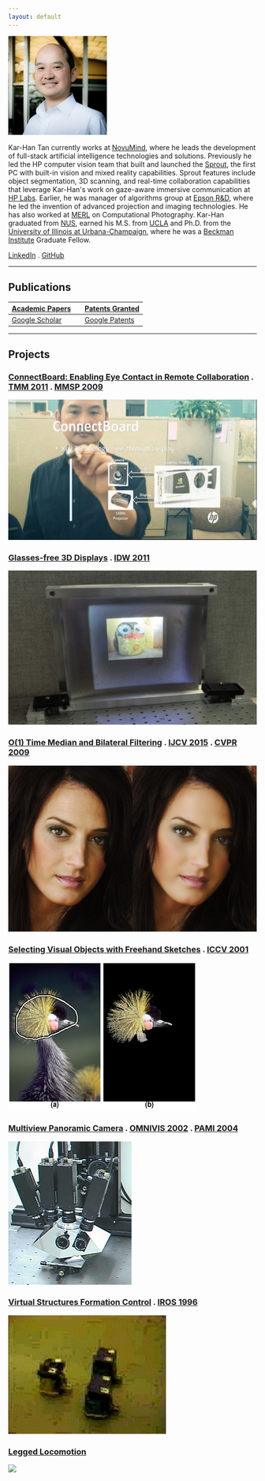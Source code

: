 ```yaml
---
layout: default
---
```


![](/assets/tkh200.jpeg) 

Kar-Han Tan currently works at [NovuMind](http://www.novumind.com), where he leads the development of full-stack artificial intelligence technologies and solutions. Previously he led the HP computer vision team that built and launched the [Sprout](https://www.forbes.com/sites/georgeanders/2014/10/29/if-da-vinci-had-a-desktop-it-would-be-hps-1899-sprout/#56a2db905081), the first PC with built-in vision and mixed reality capabilities. Sprout features include object segmentation, 3D scanning, and real-time collaboration capabilities that leverage Kar-Han's work on gaze-aware immersive communication at [HP Labs](http://www.hpl.hp.com/research/). Earlier, he was manager of algorithms group at [Epson R&D](https://epson.com), where he led the invention of advanced projection and imaging technologies. He has also worked at [MERL](http://www.merl.com) on Computational Photography. Kar-Han graduated from [NUS](http://www.comp.nus.edu.sg), earned his M.S. from [UCLA](http://www.cs.ucla.edu) and Ph.D. from the [University of Illinois at Urbana-Champaign](http://vision.ai.illinois.edu), where he was a [Beckman Institute](https://beckman.illinois.edu/research/fellows-and-awards/graduate/alumni) Graduate Fellow. 

[LinkedIn](https://www.linkedin.com/in/karhantan) . [GitHub](https://github.com/karhan-tan)

------


## Publications

[Academic Papers](/Publications) | |  [Patents Granted](/patents) 
:---|:---|:---
[Google Scholar](https://scholar.google.com/citations?hl=en&user=Fz17zgcAAAAJ) |  | [Google Patents](https://patents.google.com/?inventor=kar-han+tan,Kar+Han+Tan&status=GRANT&clustered=false&sort=new&num=100)


------


## Projects 

### [ConnectBoard: Enabling Eye Contact in Remote Collaboration](/ConnectBoard) . [TMM 2011](/Publications/KarHanTan2011Connectboard.pdf) . [MMSP 2009](/Publications/KarHanTan2009Connectboard.pdf)

[![](/ConnectBoard/ConnectBoard.jpg)](/ConnectBoard)

### [Glasses-free 3D Displays](/C3D) . [IDW 2011](/Publications/KarHanTan2011Glasses-Free.pdf)

[![](/C3D/C3D_View.gif)](/C3D)

### [O(1) Time Median and Bilateral Filtering](/CTMBF) . [IJCV 2015](/Publications/KarHanTan2015Constant.pdf) . [CVPR 2009](/Publications/KarHanTan2009Real-time.pdf)

[![](/CTMBF/ctbf.jpg)](/CTMBF)

### [Selecting Visual Objects with Freehand Sketches](/Selection) . [ICCV 2001](/Publications/KarHanTan2001Selecting.pdf)

[![](/Selection/selection_files/fig01.jpeg)](/Selection)

### [Multiview Panoramic Camera](/Pyramid) . [OMNIVIS 2002](/Publications/KarHanTan2002Multiview.pdf) . [PAMI 2004](/Publications/KarHanTan2004Multiview.pdf)

[![](/Pyramid/camera_files/spam_setup.jpeg)](/Pyramid)

### [Virtual Structures Formation Control](/VS) . [IROS 1996](/Publications/KarHanTan1996Virtual.pdf) 

[![](/assets/mif_qt4.gif)](/VS)

### [Legged Locomotion](/Legged)

[![](/assets/Walking.gif)](/Legged)

